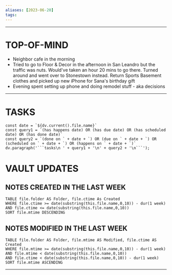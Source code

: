 ```yaml
---
aliases: [2023-06-20]
tags: 
---
```


---
# TOP-OF-MIND
- Neighbor cafe in the morning 
- Tried to go to Floor & Decor in the afternoon in San Leandro but the traffic was nuts. Would've taken an hour 20 mins to go there. Turned around and went over to Stonestown instead. Return Sports Basement clothes and picked up new iPhone for Sana's birthday gift
- Evening spent setting up phone and doing remodel stuff - aka decisions

---
# TASKS
```dataviewjs
const date = `${dv.current().file.name}`
const query1 = `(has happens date) OR (has due date) OR (has scheduled date) OR (has done date)`
const query2 = `(done on ` + date + `) OR (due on ` + date + `) OR (scheduled on ` + date + `) OR (happens on ` + date + `)`
dv.paragraph('```tasks\n ' + query1 + '\n' + query2 + '\n```');
```
# VAULT UPDATES
## NOTES CREATED IN THE LAST WEEK
``` dataview
TABLE file.folder AS Folder, file.ctime As Created
WHERE file.ctime >= date(substring(this.file.name,0,10)) - dur(1 week) AND file.ctime <= date(substring(this.file.name,0,10))
SORT file.mtime DESCENDING
```

## NOTES MODIFIED IN THE LAST WEEK
``` dataview
TABLE file.folder AS Folder, file.mtime AS Modified, file.ctime AS Created
WHERE file.mtime >= date(substring(this.file.name,0,10)) - dur(1 week)
AND file.mtime < date(substring(this.file.name,0,10))
AND file.ctime < date(substring(this.file.name,0,10)) - dur(1 week)
SORT file.mtime ASCENDING
```
---
